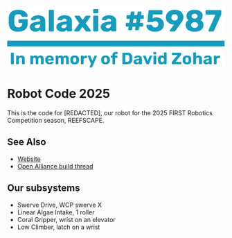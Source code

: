 ![](files/markdown/logo.png)
# Robot Code 2025
This is the code for [REDACTED], our robot for the 2025 FIRST Robotics Competition season, REEFSCAPE.

## See Also
 - [Website](https://galaxia5987.com)
 - [Open Alliance build thread](https://www.chiefdelphi.com/t/frc-5987-galaxia-2025-build-thread-open-alliance)

## Our subsystems
 - Swerve Drive, WCP swerve X
 - Linear Algae Intake, 1 roller
 - Coral Gripper, wrist on an elevator
 - Low Climber, latch on a wrist